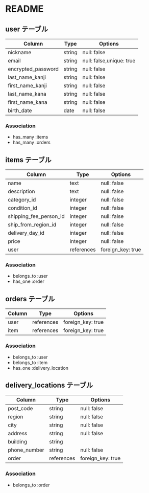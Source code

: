 # README

## user テーブル

| Column             | Type   | Options                  |
| ------------------ | ------ | ------------------------ |
| nickname           | string | null: false              |
| email              | string | null: false,unique: true |
| encrypted_password | string | null: false              |
| last_name_kanji    | string | null: false              |
| first_name_kanji   | string | null: false              |
| last_name_kana     | string | null: false              |
| first_name_kana    | string | null: false              |
| birth_date         | date   | null: false              |

### Association

- has_many :items
- has_many :orders

## items テーブル

| Column                 | Type       | Options           |
| ---------------------- | ---------- | ----------------- |
| name                   | text       | null: false       |
| description            | text       | null: false       |
| category_id            | integer    | null: false       |
| condition_id           | integer    | null: false       |
| shipping_fee_person_id | integer    | null: false       |
| ship_from_region_id    | integer    | null: false       |
| delivery_day_id        | integer    | null: false       |
| price                  | integer    | null: false       |
| user                   | references | foreign_key: true |

### Association

- belongs_to :user
- has_one :order

## orders テーブル

| Column | Type       | Options           |
| ------ | ---------- | ----------------- |
| user   | references | foreign_key: true |
| item   | references | foreign_key: true |

### Association

- belongs_to :user
- belongs_to :item
- has_one :delivery_location

## delivery_locations テーブル

| Column       | Type       | Options           |
| ------------ | ---------- | ----------------- |
| post_code    | string     | null: false       |
| region       | string     | null: false       |
| city         | string     | null: false       |
| address      | string     | null: false       |
| building     | string     |                   |
| phone_number | string     | null: false       |
| order        | references | foreign_key: true |

### Association

- belongs_to :order
